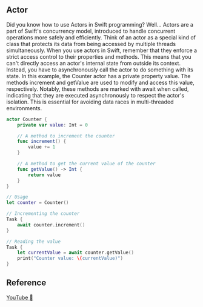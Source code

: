 ## Actor

Did you know how to use Actors in Swift programming? Well... Actors are a part of Swift's concurrency model, introduced to handle concurrent operations more safely and efficiently. Think of an actor as a special kind of class that protects its data from being accessed by multiple threads simultaneously. When you use actors in Swift, remember that they enforce a strict access control to their properties and methods. This means that you can't directly access an actor's internal state from outside its context. Instead, you have to asynchronously call the actor to do something with its state. In this example, the Counter actor has a private property value. The methods increment and getValue are used to modify and access this value, respectively. Notably, these methods are marked with await when called, indicating that they are executed asynchronously to respect the actor's isolation. This is essential for avoiding data races in multi-threaded environments.

```swift
actor Counter {
    private var value: Int = 0

    // A method to increment the counter
    func increment() {
        value += 1
    }

    // A method to get the current value of the counter
    func getValue() -> Int {
        return value
    }
}

// Usage
let counter = Counter()

// Incrementing the counter
Task {
    await counter.increment()
}

// Reading the value
Task {
    let currentValue = await counter.getValue()
    print("Counter value: \(currentValue)")
}
```

## Reference

[YouTube 👀](https://youtube.com/shorts/cAa6-PXsAjg?feature=share)